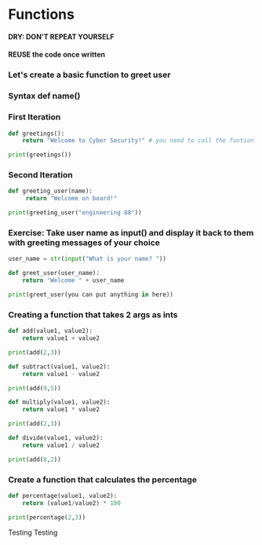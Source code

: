 # Functions 
#### DRY: DON'T REPEAT YOURSELF 
#### REUSE the code once written 

### Let's create a basic function to greet user 
### Syntax def name()

### First Iteration
```python
def greetings():
    return "Welcome to Cyber Security!" # you need to call the funtion in order for you to execute the command

print(greetings())
```
### Second Iteration
```python
def greeting_user(name):
     return "Welcome on board!"

print(greeting_user("engineering 88"))
```


### Exercise: Take user name as input() and display it back to them with greeting messages of your choice
```python
user_name = str(input("What is your name? "))

def greet_user(user_name):
    return "Welcome " + user_name

print(greet_user(you can put anything in here))
```
### Creating a function that takes 2 args as ints

```python
def add(value1, value2):
    return value1 + value2

print(add(2,3))

def subtract(value1, value2):
    return value1 - value2

print(add(9,5))

def multiply(value1, value2):
    return value1 * value2

print(add(2,3))

def divide(value1, value2):
    return value1 / value2

print(add(8,2))
```

### Create a function that calculates the percentage
```python
def percentage(value1, value2):
    return (value1/value2) * 100

print(percentage(2,3))
```
Testing Testing
